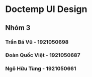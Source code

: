 # Doctemp UI Design
## Nhóm 3
### Trần Bá Vũ - 1921050698
### Đoàn Quốc Việt - 1921050687
### Ngô Hữu Tùng - 1921050661
